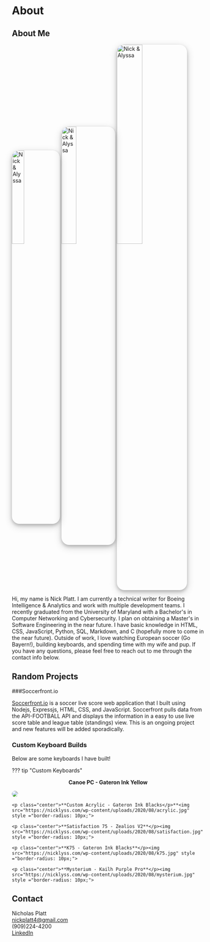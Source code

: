 # About

## About Me

<img src="https://nicklyss.com/wp-content/uploads/2020/05/nicklyss.jpg" title="Monterey, CA 2019" alt="Nick & Alyssa" width="25%" height ="25%" style ="border-radius: 20px; box-shadow: 0 4px 8px 0 rgba(0, 0, 0, 0.2), 0 6px 20px 0 rgba(0, 0, 0, 0.19);">
<img src="https://nicklyss.com/wp-content/uploads/2020/08/nicklyss.jpg" title="Juneau, AK 2018" alt="Nick & Alyssa" width="28%" height ="28%" style ="border-radius: 20px; box-shadow: 0 4px 8px 0 rgba(0, 0, 0, 0.2), 0 6px 20px 0 rgba(0, 0, 0, 0.19);">
<img src="https://nicklyss.com/wp-content/uploads/2020/08/pup.jpg" title="Dani!" alt="Nick & Alyssa" width="36.5%" height ="36.5%" style ="border-radius: 20px; box-shadow: 0 4px 8px 0 rgba(0, 0, 0, 0.2), 0 6px 20px 0 rgba(0, 0, 0, 0.19);">  

Hi, my name is Nick Platt.  I am currently a technical writer for Boeing Intelligence & Analytics and work with multiple development teams.  I recently graduated from the University of Maryland with a Bachelor's in Computer Networking and Cybersecurity.  I plan on obtaining a Master's in Software Engineering in the near future.  I have basic knowledge in HTML, CSS, JavaScript, Python, SQL, Markdown, and C (hopefully more to come in the near future).  Outside of work, I love watching European soccer (Go Bayern!), building keyboards, and spending time with my wife and pup.  If you have any questions, please feel free to reach out to me through the contact info below.  
## Random Projects

<style type="text/css">
	.center{
		text-align: center;
	}
</style>

###Soccerfront.io  

<a href="https://soccerfront.io">Soccerfront.io</a> is a soccer live score web application that I built using Nodejs, Expressjs, HTML, CSS, and JavaScript.  Soccerfront pulls data from the API-FOOTBALL API and displays the information in a easy to use live score table and league table (standings) view.  This is an ongoing project and new features will be added sporadically.  


### Custom Keyboard Builds  

Below are some keyboards I have built!  

??? tip "Custom Keyboards"
	<p class="center">**Canoe PC - Gateron Ink Yellow**<p><img src="https://nicklyss.com/wp-content/uploads/2020/08/canoe.jpg" style ="border-radius: 10px;">  

	<p class="center">**Custom Acrylic - Gateron Ink Blacks</p>**<img src="https://nicklyss.com/wp-content/uploads/2020/08/acrylic.jpg" style ="border-radius: 10px;">  

	<p class="center">**Satisfaction 75 - Zealios V2**</p><img src="https://nicklyss.com/wp-content/uploads/2020/08/satisfaction.jpg" style ="border-radius: 10px;">  

	<p class="center">**K75 - Gateron Ink Blacks**</p><img src="https://nicklyss.com/wp-content/uploads/2020/08/k75.jpg" style ="border-radius: 10px;">  

	<p class="center">**Mysterium - Kailh Purple Pro**</p><img src="https://nicklyss.com/wp-content/uploads/2020/08/mysterium.jpg" style ="border-radius: 10px;">

## Contact  
Nicholas Platt  
nickplatt4@gmail.com  
(909)224-4200  
[LinkedIn](https://www.linkedin.com/in/nicholas-platt/)